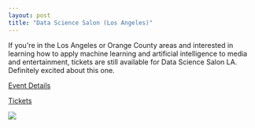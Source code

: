 ```yaml
---
layout: post
title: "Data Science Salon (Los Angeles)"
---
```


If you're in the Los Angeles or Orange County areas and interested in learning how to apply machine learning and artificial intelligence to media and entertainment, tickets are still available for Data Science Salon LA. Definitely excited about this one.

[Event Details](https://datascience.salon/)

[Tickets](https://lnkd.in/ghZj9he)

![](https://datascience.salon/wp-content/uploads/2017/11/DSS-LOGO-HEADER.png?884e01)
